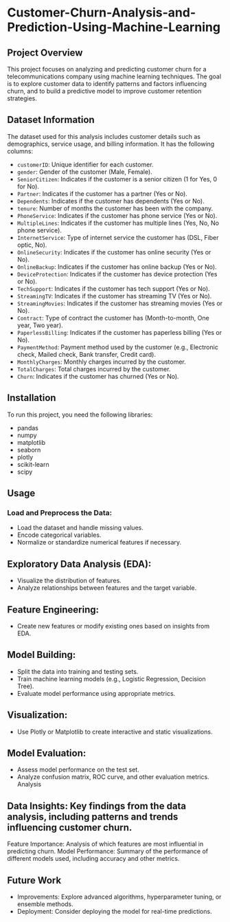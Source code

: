 # Customer-Churn-Analysis-and-Prediction-Using-Machine-Learning
## Project Overview
This project focuses on analyzing and predicting customer churn for a telecommunications company using machine learning techniques. The goal is to explore customer data to identify patterns and factors influencing churn, and to build a predictive model to improve customer retention strategies.

## Dataset Information
The dataset used for this analysis includes customer details such as demographics, service usage, and billing information. It has the following columns:
- `customerID`: Unique identifier for each customer.
- `gender`: Gender of the customer (Male, Female).
- `SeniorCitizen`: Indicates if the customer is a senior citizen (1 for Yes, 0 for No).
- `Partner`: Indicates if the customer has a partner (Yes or No).
- `Dependents`: Indicates if the customer has dependents (Yes or No).
- `tenure`: Number of months the customer has been with the company.
- `PhoneService`: Indicates if the customer has phone service (Yes or No).
- `MultipleLines`: Indicates if the customer has multiple lines (Yes, No, No phone service).
- `InternetService`: Type of internet service the customer has (DSL, Fiber optic, No).
- `OnlineSecurity`: Indicates if the customer has online security (Yes or No).
- `OnlineBackup`: Indicates if the customer has online backup (Yes or No).
- `DeviceProtection`: Indicates if the customer has device protection (Yes or No).
- `TechSupport`: Indicates if the customer has tech support (Yes or No).
- `StreamingTV`: Indicates if the customer has streaming TV (Yes or No).
- `StreamingMovies`: Indicates if the customer has streaming movies (Yes or No).
- `Contract`: Type of contract the customer has (Month-to-month, One year, Two year).
- `PaperlessBilling`: Indicates if the customer has paperless billing (Yes or No).
- `PaymentMethod`: Payment method used by the customer (e.g., Electronic check, Mailed check, Bank transfer, Credit card).
- `MonthlyCharges`: Monthly charges incurred by the customer.
- `TotalCharges`: Total charges incurred by the customer.
- `Churn`: Indicates if the customer has churned (Yes or No).

## Installation
To run this project, you need the following libraries:
- pandas
- numpy
- matplotlib
- seaborn
- plotly
- scikit-learn
- scipy

## Usage
### Load and Preprocess the Data:

- Load the dataset and handle missing values.
- Encode categorical variables.
- Normalize or standardize numerical features if necessary.

## Exploratory Data Analysis (EDA):
- Visualize the distribution of features.
- Analyze relationships between features and the target variable.

## Feature Engineering:

- Create new features or modify existing ones based on insights from EDA.

## Model Building:

- Split the data into training and testing sets.
- Train machine learning models (e.g., Logistic Regression, Decision Tree).
- Evaluate model performance using appropriate metrics.
  
## Visualization:

- Use Plotly or Matplotlib to create interactive and static visualizations.

## Model Evaluation:

- Assess model performance on the test set.
- Analyze confusion matrix, ROC curve, and other evaluation metrics.
Analysis

## Data Insights: Key findings from the data analysis, including patterns and trends influencing customer churn.
Feature Importance: Analysis of which features are most influential in predicting churn.
Model Performance: Summary of the performance of different models used, including accuracy and other metrics.

## Future Work
- Improvements: Explore advanced algorithms, hyperparameter tuning, or ensemble methods.
- Deployment: Consider deploying the model for real-time predictions.
